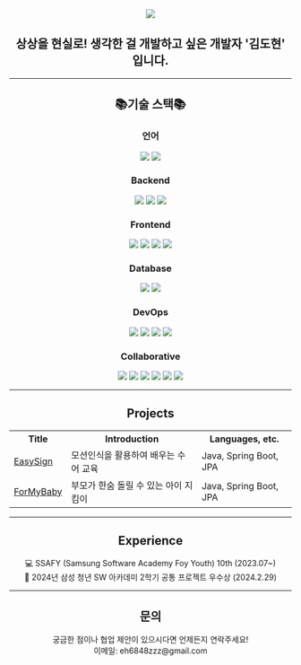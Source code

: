 <div align="center">
  <img src="https://capsule-render.vercel.app/api?type=venom&color=auto&height=300&section=header&text=dodokim98💻%20&fontSize=90">
  <h2>상상을 현실로! 생각한 걸 개발하고 싶은 개발자 '김도현' 입니다.</h2>
</div>

---
<div align="center">
  <h2>📚기술 스택📚</h2>
</div>

  <div align="center">
  <h3>언어</h3>
  <img src="https://img.shields.io/badge/java-007396?style=for-the-badge&logo=java&logoColor=white">
  <img src="https://img.shields.io/badge/python-3776AB?style=for-the-badge&logo=python&logoColor=white">
</div>
<div align="center">
  <h3>Backend</h3>
  <img src="https://img.shields.io/badge/spring-6DB33F?style=for-the-badge&logo=spring&logoColor=white">
  <img src="https://img.shields.io/badge/springboot-6DB33F?style=for-the-badge&logo=springboot&logoColor=white">
  <img src="https://img.shields.io/badge/springsecurity-6DB33F?style=for-the-badge&logo=springsecurity&logoColor=white">
</div>
<div align="center">
  <h3>Frontend</h3>
  <img src="https://img.shields.io/badge/html5-E34F26?style=for-the-badge&logo=html5&logoColor=white">
  <img src="https://img.shields.io/badge/css-1572B6?style=for-the-badge&logo=css3&logoColor=white">
  <img src="https://img.shields.io/badge/javascript-F7DF1E?style=for-the-badge&logo=javascript&logoColor=black">
  <img src="https://img.shields.io/badge/vue.js-4FC08D?style=for-the-badge&logo=vue.js&logoColor=white">
</div>
<div align="center">
  <h3>Database</h3>
  <img src="https://img.shields.io/badge/mysql-4479A1?style=for-the-badge&logo=mysql&logoColor=white">
  <img src="https://img.shields.io/badge/redis-DC382D?style=for-the-badge&logo=redis&logoColor=white">
</div>
<div align="center">
  <h3>DevOps</h3>
  <img src="https://img.shields.io/badge/ec2-FF9900?style=for-the-badge&logo=amazonec2&logoColor=white">
  <img src="https://img.shields.io/badge/docker-2496ED?style=for-the-badge&logo=docker&logoColor=white">
  <img src="https://img.shields.io/badge/jenkins-D24939?style=for-the-badge&logo=jenkins&logoColor=white">
  <img src="https://img.shields.io/badge/nginx-009639?style=for-the-badge&logo=nginx&logoColor=white">
</div>
<div align="center">
  <h3>Collaborative</h3>
  <img src="https://img.shields.io/badge/git-F05032?style=for-the-badge&logo=git&logoColor=white">
  <img src="https://img.shields.io/badge/github-181717?style=for-the-badge&logo=github&logoColor=white">
  <img src="https://img.shields.io/badge/gitlab-FC6D26?style=for-the-badge&logo=gitlab&logoColor=white">
  <img src="https://img.shields.io/badge/jira-0052CC?style=for-the-badge&logo=jira&logoColor=white">
  <img src="https://img.shields.io/badge/mattermost-0058CC?style=for-the-badge&logo=mattermost&logoColor=white">
  <img src="https://img.shields.io/badge/notion-000000?style=for-the-badge&logo=notion&logoColor=white">
</div>


---

<div align="center">
  <h2>Projects</h2>
</div>

<div align="center">
  <table>
    <tr>
      <th>Title</th>
      <th>Introduction</th>
      <th>Languages, etc.</th>
    </tr>
    <tr>
      <td><a href="https://github.com/OnlyTeamLeaderIsE/Sueoswiwo">EasySign</a></td>
      <td>모션인식을 활용하여 배우는 수어 교육</td>
      <td>Java, Spring Boot, JPA</td>
    </tr>
    <tr>
      <td><a href="https://www.naver.com/">ForMyBaby</a></td>
      <td>부모가 한숨 돌릴 수 있는 아이 지킴이</td>
      <td>Java, Spring Boot, JPA</td>
    </tr>
  </table>
</div>

---
<div align="center">
  <h2>Experience</h2>
</div>


<div align="center">
  💻 SSAFY (Samsung Software Academy Foy Youth) 10th (2023.07~) <br>
  🏅 2024년 삼성 청년 SW 아카데미 2학기 공통 프로젝트 우수상 (2024.2.29)
</div>

---

<div align="center">
  <h2>문의</h2>
</div>

<div align="center">
  궁금한 점이나 협업 제안이 있으시다면 언제든지 연락주세요! <br>
  이메일: eh6848zzz@gmail.com
</div>
